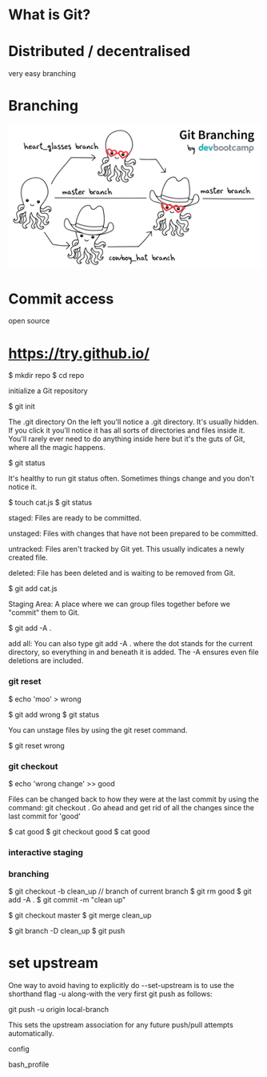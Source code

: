 # What is Git?

# Distributed / decentralised

very easy branching

# Branching

![branching](./img/branching.png)

# Commit access

open source

# https://try.github.io/

$ mkdir repo
$ cd repo

initialize a Git repository

$ git init

The .git directory
On the left you'll notice a .git directory. It's usually hidden.
If you click it you'll notice it has all sorts of directories and files inside it. You'll rarely ever need to do anything inside here but it's the guts of Git, where all the magic happens.

$ git status

It's healthy to run git status often. Sometimes things change and you don't notice it.

$ touch cat.js
$ git status

staged:
Files are ready to be committed.

unstaged:
Files with changes that have not been prepared to be committed.

untracked:
Files aren't tracked by Git yet. This usually indicates a newly created file.

deleted:
File has been deleted and is waiting to be removed from Git.

$ git add cat.js

Staging Area:
A place where we can group files together before we "commit" them to Git.

$ git add -A .

add all:
You can also type git add -A . where the dot stands for the current directory, so everything in and beneath it is added. The -A ensures even file deletions are included.

### git reset

$ echo 'moo' > wrong

$ git add wrong
$ git status

You can unstage files by using the git reset command.

$ git reset wrong

### git checkout

$ echo 'wrong change' >> good

Files can be changed back to how they were at the last commit by using the command: git checkout <target>. Go ahead and get rid of all the changes since the last commit for 'good'

$ cat good
$ git checkout good
$ cat good

### interactive staging

### branching

$ git checkout -b clean_up // branch of current branch
$ git rm good
$ git add -A .
$ git commit -m "clean up"

$ git checkout master
$ git merge clean_up

$ git branch -D clean_up
$ git push

# set upstream

One way to avoid having to explicitly do --set-upstream is to use the shorthand flag -u along-with the very first git push as follows:

git push -u origin local-branch

This sets the upstream association for any future push/pull attempts automatically.

config

bash_profile

